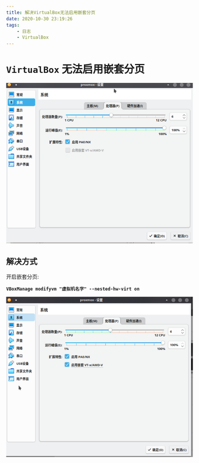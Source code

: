 ```yaml
---
title: 解决VirtualBox无法启用嵌套分页
date: 2020-10-30 23:19:26
tags:
    - 日志
    - VirtualBox
---
```

# `VirtualBox` 无法启用嵌套分页
![问题截图](/public/images/virtualbox/nested.png)

## 解决方式

开启嵌套分页:

**`VBoxManage modifyvm "虚拟机名字" --nested-hw-virt on`**  

![修复](/public/images/virtualbox/nested-fixs.png)

